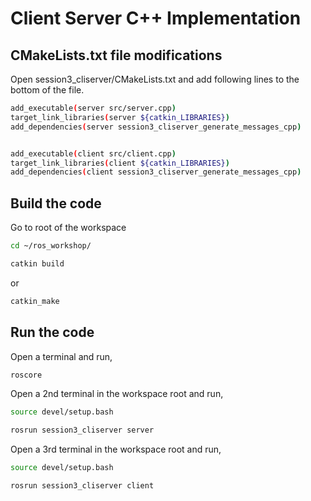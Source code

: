 # Client Server C++ Implementation

## CMakeLists.txt file modifications

Open session3_cliserver/CMakeLists.txt and add following lines to the bottom of the file.

```sh
add_executable(server src/server.cpp)
target_link_libraries(server ${catkin_LIBRARIES})
add_dependencies(server session3_cliserver_generate_messages_cpp)


add_executable(client src/client.cpp)
target_link_libraries(client ${catkin_LIBRARIES})
add_dependencies(client session3_cliserver_generate_messages_cpp)
```

## Build the code 

Go to root of the workspace

```sh
cd ~/ros_workshop/
```
```sh
catkin build
```
or
```sh
catkin_make
```

## Run the code

Open a terminal and run,

```sh
roscore
```

Open a 2nd terminal in the workspace root and run,
	
```sh
source devel/setup.bash
```
```sh
rosrun session3_cliserver server
```

Open a 3rd terminal in the workspace root and run,

```sh
source devel/setup.bash
```
```sh
rosrun session3_cliserver client
```

